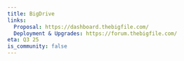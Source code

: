 ```yaml
---
title: BigDrive
links:
  Proposal: https://dashboard.thebigfile.com/
  Deployment & Upgrades: https://forum.thebigfile.com/
eta: Q3 25
is_community: false
---
```




